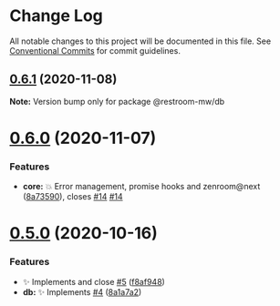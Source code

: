 # Change Log

All notable changes to this project will be documented in this file.
See [Conventional Commits](https://conventionalcommits.org) for commit guidelines.

## [0.6.1](https://github.com/puria/restroom-mw/compare/v0.6.0...v0.6.1) (2020-11-08)

**Note:** Version bump only for package @restroom-mw/db





# [0.6.0](https://github.com/puria/restroom-mw/compare/v0.5.0...v0.6.0) (2020-11-07)


### Features

* **core:** 💥  Error management, promise hooks and zenroom@next ([8a73590](https://github.com/puria/restroom-mw/commit/8a735900a8b7629bab45015a69ce82d3eee5ce09)), closes [#14](https://github.com/puria/restroom-mw/issues/14) [#14](https://github.com/puria/restroom-mw/issues/14)





# [0.5.0](https://github.com/puria/restroom-mw/compare/v0.4.5...v0.5.0) (2020-10-16)


### Features

* ✨ Implements and close [#5](https://github.com/puria/restroom-mw/issues/5) ([f8af948](https://github.com/puria/restroom-mw/commit/f8af9488d0719d50796f1c613b91c2d32cd0f3c8))
* **db:** ✨ Implements [#4](https://github.com/puria/restroom-mw/issues/4) ([8a1a7a2](https://github.com/puria/restroom-mw/commit/8a1a7a2dc40fc05e8b6ea13bf9bd614cda34e8f2))
